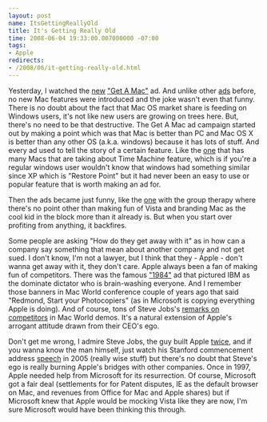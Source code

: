 ```yaml
---
layout: post
name: ItsGettingReallyOld
title: It's Getting Really Old
time: 2008-06-04 19:33:00.007000000 -07:00
tags:
- Apple
redirects:
- /2008/06/it-getting-really-old.html
---
```

Yesterday, I watched the [new](http://www.youtube.com/watch?v=-Iewhh9a1tA) ["Get A Mac"](http://en.wikipedia.org/wiki/Get_a_Mac) ad. And unlike other [ads](http://www.youtube.com/view_play_list?p=3097C6C21AADCE7E) before, no new Mac features were introduced and the joke wasn't even that funny. There is no doubt about the fact that Mac OS market share is feeding on Windows users, it's not like new users are growing on trees here. But, there's no need to be that destructive. The Get A Mac ad campaign started out by making a point which was that Mac is better than PC and Mac OS X is better than any other OS (a.k.a. windows) because it has lots of stuff. And every ad used to tell the story of a certain feature. Like the [one](http://www.youtube.com/watch?v=ToOSg5cEX7c) that has many Macs that are taking about Time Machine feature, which is if you're a regular windows user wouldn't know that windows had something similar since XP which is "Restore Point" but it had never been an easy to use or popular feature that is worth making an ad for.

Then the ads became just funny, like the [one](http://www.youtube.com/watch?v=ZMGfLa3s48w) with the group therapy where there's no point other than making fun of Vista and branding Mac as the cool kid in the block more than it already is. But when you start over profiting from anything, it backfires.

Some people are asking "How do they get away with it" as in how can a company say something that mean about another company and not get sued. I don't know, I'm not a lawyer, but I think that they - Apple - don't wanna get away with it, they don't care. Apple always been a fan of making fun of competitors. There was the famous ["1984"](http://www.youtube.com/watch?v=R706isyDrqI) ad that pictured IBM as the dominate dictator who is brain-washing everyone. And I remember those banners in Mac World conference couple of years ago that said "Redmond, Start your Photocopiers" (as in Microsoft is copying everything Apple is doing). And of course, tons of Steve Jobs's [remarks on competitors](http://www.youtube.com/watch?v=zhy7ehkgWcg) in Mac World demos. It's a natural extension of Apple's arrogant attitude drawn from their CEO's ego. 

Don't get me wrong, I admire Steve Jobs, the guy built Apple [twice](http://en.wikipedia.org/wiki/Steve_Jobs#Return_to_Apple), and if you wanna know the man himself, just watch his Stanford commencement address [speech](http://www.youtube.com/watch?v=UF8uR6Z6KLc) in 2005 (really wise stuff) but there's no doubt that Steve's ego is really burning Apple's bridges with other companies. Once in 1997, Apple needed help from Microsoft for its resurrection. Of course, Microsoft got a fair deal (settlements for for Patent disputes, IE as the default browser on Mac, and revenues from Office for Mac and Apple shares) but if Microsoft knew that Apple would be mocking Vista like they are now, I'm sure Microsoft would have been thinking this through.